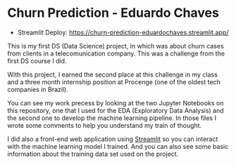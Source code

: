 # Churn Prediction - Eduardo Chaves

- Streamlit Deploy: https://churn-prediction-eduardochaves.streamlit.app/

This is my first DS (Data Science) project, in which was about churn cases from clients in a telecomunication company. This was a challenge from the first DS course I did.

With this project, I earned the second place at this challenge in my class and a three month internship position at Procenge (one of the oldest tech companies in Brazil).

You can see my work precess by looking at the two Jupyter Notebooks on this repository, one that I used for the EDA (Exploratory Data Analysis) and the second one to develop the machine learning pipeline. In those files I wrote some comments to help you understand my train of thought.

I did also a front-end web application using [Streamlit](https://streamlit.io/ 'Streamlit Website') so you can interact with the machine learning model I trained. And you can also see some basic information about the training data set used on the project.
